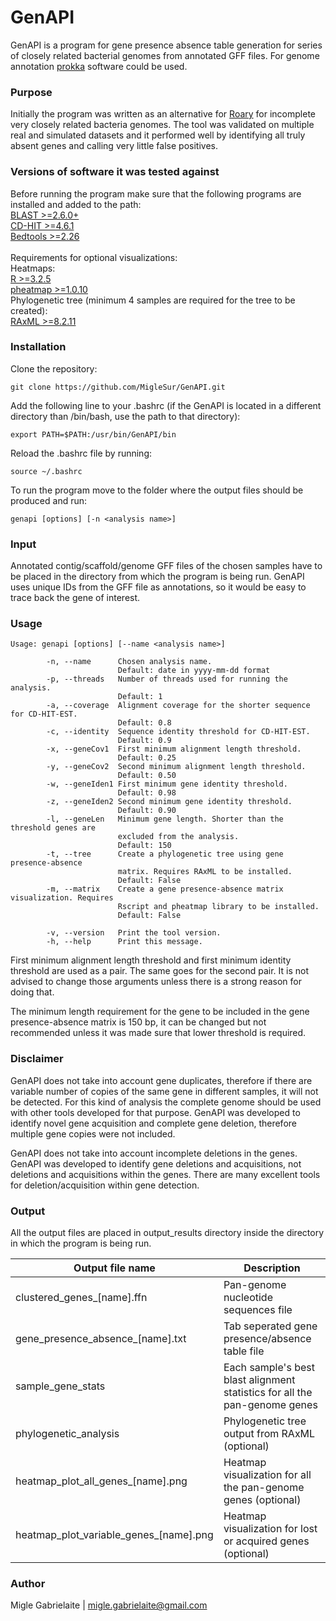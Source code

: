 # GenAPI

GenAPI is a program for gene presence absence table generation for series of closely related bacterial genomes from annotated GFF files. For genome annotation [prokka](https://github.com/tseemann/prokka) software could be used.

### Purpose

Initially the program was written as an alternative for [Roary](http://sanger-pathogens.github.io/Roary/) for incomplete very closely related bacteria genomes. The tool was validated on multiple real and simulated datasets and it performed well by identifying all truly absent genes and calling very little false positives.

### Versions of software it was tested against

Before running the program make sure that the following programs are installed and added to the path: <br/>
[BLAST >=2.6.0+](https://blast.ncbi.nlm.nih.gov/Blast.cgi?CMD=Web&PAGE_TYPE=BlastDocs&DOC_TYPE=Download) <br/>
[CD-HIT >=4.6.1](http://weizhongli-lab.org/cd-hit/) <br/>
[Bedtools >=2.26](http://bedtools.readthedocs.io/en/latest/) <br/>
<br/>
Requirements for optional visualizations: <br/>
Heatmaps: <br/>
[R >=3.2.5](https://www.r-project.org/) <br/>
[pheatmap >=1.0.10](https://cran.r-project.org/web/packages/pheatmap/pheatmap.pdf) <br/>
Phylogenetic tree (minimum 4 samples are required for the tree to be created): <br/>
[RAxML >=8.2.11](https://sco.h-its.org/exelixis/web/software/raxml/index.html) <br/>

### Installation

Clone the repository:
```shell
git clone https://github.com/MigleSur/GenAPI.git
```

Add the following line to your .bashrc (if the GenAPI is located in a different directory than /bin/bash, use the path to that directory):
```shell
export PATH=$PATH:/usr/bin/GenAPI/bin
```

Reload the .bashrc file by running:
```shell
source ~/.bashrc
```

To run the program move to the folder where the output files should be produced and run:
```
genapi [options] [-n <analysis name>]
```

### Input

Annotated contig/scaffold/genome GFF files of the chosen samples have to be placed in the directory from which the program is being run. GenAPI uses unique IDs from the GFF file as annotations, so it would be easy to trace back the gene of interest. 

### Usage

```
Usage: genapi [options] [--name <analysis name>]

        -n, --name      Chosen analysis name.
                        Default: date in yyyy-mm-dd format
        -p, --threads   Number of threads used for running the analysis.
                        Default: 1
        -a, --coverage  Alignment coverage for the shorter sequence for CD-HIT-EST.
                        Default: 0.8
        -c, --identity  Sequence identity threshold for CD-HIT-EST.
                        Default: 0.9
        -x, --geneCov1  First minimum alignment length threshold.
                        Default: 0.25
        -y, --geneCov2  Second minimum alignment length threshold.
                        Default: 0.50
        -w, --geneIden1 First minimum gene identity threshold.
                        Default: 0.98
        -z, --geneIden2 Second minimum gene identity threshold.
                        Default: 0.90
        -l, --geneLen   Minimum gene length. Shorter than the threshold genes are
                        excluded from the analysis.
                        Default: 150
        -t, --tree      Create a phylogenetic tree using gene presence-absence
                        matrix. Requires RAxML to be installed.
                        Default: False
        -m, --matrix    Create a gene presence-absence matrix visualization. Requires
                        Rscript and pheatmap library to be installed.
                        Default: False
        
        -v, --version   Print the tool version.
        -h, --help      Print this message.
```
First minimum alignment length threshold and first minimum identity threshold are used as a pair. The same goes for the second pair. It is not advised to change those arguments unless there is a strong reason for doing that.

The minimum length requirement for the gene to be included in the gene presence-absence matrix is 150 bp, it can be changed but not recommended unless it was made sure that lower threshold is required.

### Disclaimer

GenAPI does not take into account gene duplicates, therefore if there are variable number of copies of the same gene in different samples, it will not be detected. For this kind of analysis the complete genome should be used with other tools developed for that purpose. GenAPI was developed to identify novel gene acquisition and complete gene deletion, therefore multiple gene copies were not included.

GenAPI does not take into account incomplete deletions in the genes. GenAPI was developed to identify gene deletions and acquisitions, not deletions and acquisitions within the genes. There are many excellent tools for deletion/acquisition within gene detection.

### Output

All the output files are placed in output_results directory inside the directory in which the program is being run. <br/>

Output file name | Description
------------ | -------------
clustered_genes_[name].ffn | Pan-genome nucleotide sequences file
gene_presence_absence_[name].txt | Tab seperated gene presence/absence table file
sample_gene_stats | Each sample's best blast alignment statistics for all the pan-genome genes
phylogenetic_analysis | Phylogenetic tree output from RAxML (optional)
heatmap_plot_all_genes_[name].png | Heatmap visualization for all the pan-genome genes (optional)
heatmap_plot_variable_genes_[name].png | Heatmap visualization for lost or acquired genes (optional)

### Author

Migle Gabrielaite | migle.gabrielaite@gmail.com

